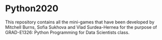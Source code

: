 # Python2020
This repository contains all the mini-games that have been developed by Mitchell Burns, Sofia Sukhova and Vlad Surdea-Hernea for the purpose of GRAD-E1326: Python Programming for Data Scientists class.
